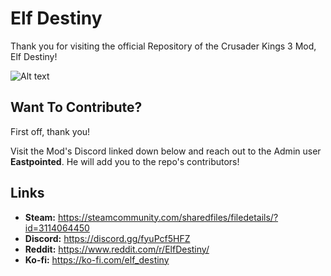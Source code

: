 # Elf Destiny

Thank you for visiting the official Repository of the Crusader Kings 3 Mod, Elf Destiny!

![Alt text](_assets/readme/elf_gif_test_big_size_16f.gif "Optional title")

## Want To Contribute?

First off, thank you!

Visit the Mod's Discord linked down below and reach out to the Admin user **Eastpointed**. He will add you to the repo's contributors!

## Links

- **Steam:** https://steamcommunity.com/sharedfiles/filedetails/?id=3114064450
- **Discord:** https://discord.gg/fyuPcf5HFZ
- **Reddit:** https://www.reddit.com/r/ElfDestiny/
- **Ko-fi:** https://ko-fi.com/elf_destiny

